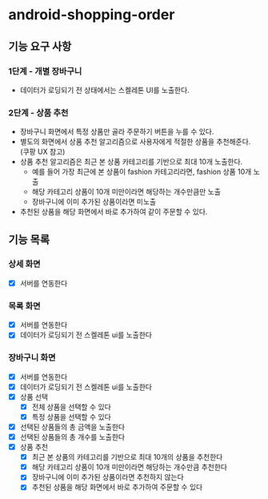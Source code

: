 # android-shopping-order

## 기능 요구 사항

### 1단계 - 개별 장바구니

- 데이터가 로딩되기 전 상태에서는 스켈레톤 UI를 노출한다.

### 2단계 - 상품 추천

- 장바구니 화면에서 특정 상품만 골라 주문하기 버튼을 누를 수 있다.
- 별도의 화면에서 상품 추천 알고리즘으로 사용자에게 적절한 상품을 추천해준다. (쿠팡 UX 참고)
- 상품 추천 알고리즘은 최근 본 상품 카테고리를 기반으로 최대 10개 노출한다.
  - 예를 들어 가장 최근에 본 상품이 fashion 카테고리라면, fashion 상품 10개 노출
  - 해당 카테고리 상품이 10개 미만이라면 해당하는 개수만큼만 노출
  - 장바구니에 이미 추가된 상품이라면 미노출
- 추천된 상품을 해당 화면에서 바로 추가하여 같이 주문할 수 있다.


## 기능 목록

### 상세 화면

- [x] 서버를 연동한다

### 목록 화면

- [x] 서버를 연동한다
- [x] 데이터가 로딩되기 전 스켈레톤 ui를 노출한다

### 장바구니 화면

- [x] 서버를 연동한다
- [x] 데이터가 로딩되기 전 스켈레톤 ui를 노출한다
- [x] 상품 선택
  - [x] 전체 상품을 선택할 수 있다
  - [x] 특정 상품을 선택할 수 있다
- [x] 선택된 상품들의 총 금액을 노출한다
- [x] 선택된 상품들의 총 개수를 노출한다
- [x] 상품 추천
  - [x] 최근 본 상품의 카테고리를 기반으로 최대 10개의 상품을 추천한다
  - [x] 해당 카테고리 상품이 10개 미만이라면 해당하는 개수만큼 추천한다
  - [x] 장바구니에 이미 추가된 상품이라면 추천하지 않는다
  - [x] 추천된 상품을 해당 화면에서 바로 추가하여 주문할 수 있다
